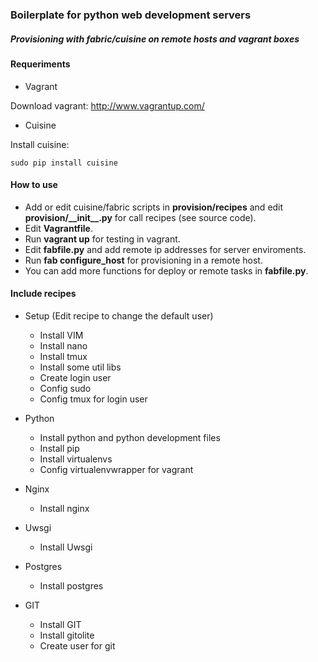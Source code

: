 ### Boilerplate for python web development servers ###
##### Provisioning with fabric/cuisine on remote hosts and vagrant boxes #####


#### Requeriments ####

- Vagrant 

Download vagrant: http://www.vagrantup.com/

- Cuisine

Install cuisine:

	sudo pip install cuisine


#### How to use ####

- Add or edit cuisine/fabric scripts in __provision/recipes__ and edit __provision/\_\_init\_\_.py__ for call recipes (see source code).
- Edit __Vagrantfile__.
- Run __vagrant up__ for testing in vagrant.
- Edit __fabfile.py__ and add remote ip addresses for server enviroments.
- Run __fab <enviroment> configure_host__ for provisioning in a remote host.
- You can add more functions for deploy or remote tasks in __fabfile.py__.

#### Include recipes ####

- Setup (Edit recipe to change the default user)
    - Install VIM
    - Install nano
    - Install tmux
    - Install some util libs
    - Create login user
    - Config sudo
    - Config tmux for login user

- Python
    - Install python and python development files
    - Install pip
    - Install virtualenvs
    - Config virtualenvwrapper for vagrant
    
- Nginx
    - Install nginx

- Uwsgi
    - Install Uwsgi

- Postgres
    - Install postgres

- GIT 
    - Install GIT
    - Install gitolite
    - Create user for git
